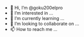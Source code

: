 - 👋 Hi, I’m @goku200elpro
- 👀 I’m interested in ...
- 🌱 I’m currently learning ...
- 💞️ I’m looking to collaborate on ...
- 📫 How to reach me ...

<!---
goku200elpro/goku200elpro is a ✨ special ✨ repository because its `README.md` (this file) appears on your GitHub profile.
You can click the Preview link to take a look at your changes.
--->
